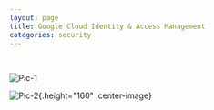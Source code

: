 ```yaml
---
layout: page
title: Google Cloud Identity & Access Management
categories: security
---
```

<br />

![Pic-1](../images/pic1.png)
<br />


![Pic-2](../images/pic2.png){:height="160" .center-image}
